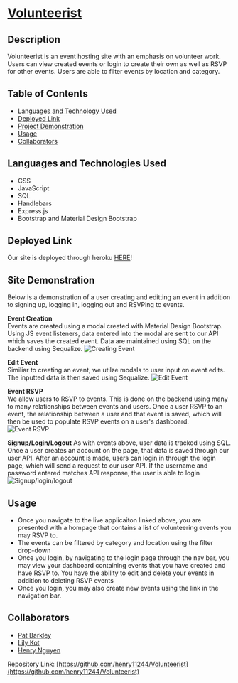 # [Volunteerist](https://volunteerists.herokuapp.com/)

## Description

Volunteerist is an event hosting site with an emphasis on volunteer work. Users can view created events or login to create their own as well as RSVP for other events. Users are able to filter events by location and category.

## Table of Contents

- [Languages and Technology Used](#languages-and-technology-used)
- [Deployed Link](#deployed-link)
- [Project Demonstration](#project-demonstration)
- [Usage](#usage)
- [Collaborators](#collaborators)

## Languages and Technologies Used

- CSS
- JavaScript
- SQL
- Handlebars
- Express.js
- Bootstrap and Material Design Bootstrap

## Deployed Link

Our site is deployed through heroku [HERE](https://volunteerists.herokuapp.com/)!

## Site Demonstration

Below is a demonstration of a user creating and editting an event in addition to signing up, logging in, logging out and RSVPing to events.

<b>Event Creation </b>
<br>
Events are created using a modal created with Material Design Bootstrap. Using JS event listeners, data entered into the modal are sent to our API which saves the created event. Data are maintained using SQL on the backend using Sequalize.
![Creating Event](img/createEvent.gif)

<b>Edit Event</b>
<br>
Similiar to creating an event, we utilze modals to user input on event edits. The inputted data is then saved using Sequalize. 
![Edit Event](img/editEvent.gif)

<b>Event RSVP</b>
<br>
We allow users to RSVP to events. This is done on the backend using many to many relationships between events and users. Once a user RSVP to an event, the relationship between a user and that event is saved, which will then be used to populate RSVP events on a user's dashboard.
![Event RSVP](img/RSVP.gif)

<b>Signup/Login/Logout</b>
As with events above, user data is tracked using SQL. Once a user creates an account on the page, that data is saved through our user API. After an account is made, users can login in through the login page, which will send a request to our user API. If the username and password entered matches API response, the user is able to login
![Signup/login/logout](img/signup.gif)

## Usage

* Once you navigate to the live applicaiton linked above, you are presented with a hompage that contains a list of volunteering events you may RSVP to.
* The events can be filtered by category and location using the filter drop-down
* Once you login, by navigating to the login page through the nav bar, you may view your dashboard containing events that you have created and have RSVP to. You have the ability to edit and delete your events in addition to deleting RSVP events
* Once you login, you may also create new events using the link in the navigation bar. 


## Collaborators

- [Pat Barkley](https://github.com/pbarkley)
- [Lily Kot](https://github.com/lilyannekot)
- [Henry Nguyen](https://github.com/henry11244)


Repository Link: [https://github.com/henry11244/Volunteerist](https://github.com/henry11244/Volunteerist)
